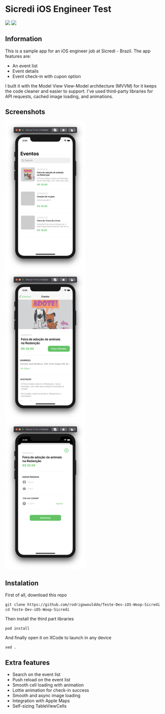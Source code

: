# Sicredi iOS Engineer Test
![](https://badgen.net/badge/iOS/13/blue) ![](https://badgen.net/badge/Swift/5/orange)
## Information
This is a sample app for an iOS engineer job at Sicredi - Brazil. The app features are:

* An event list
* Event details
* Event check-in with cupon option

I built it with the Model View View-Model architecture (MVVM) for it keeps the code cleaner and easier to support. I've used third-party libraries for API requests, cached image loading, and animations.

## Screenshots

<img src="Screenshots/event-list.png" alt="alt text" width="260"> <img src="Screenshots/event-detail.png" alt="alt text" width="260"> <img src="Screenshots/event-checkin.png" alt="alt text" width="260">

## Instalation

First of all, download this repo

```
git clone https://github.com/rodrigowoulddo/Teste-Dev-iOS-Woop-Sicredi
cd Teste-Dev-iOS-Woop-Sicredi
```

Then install the third part libraries

```
pod install
```

And finally open it on XCode to launch in any device

```
xed .
```

## Extra features
* Search on the event list
* Push reload on the event list
* Smooth cell loading with animation
* Lottie animation for check-in success
* Smooth and async image loading
* Integration with Apple Maps
* Self-sizing TableViewCells
